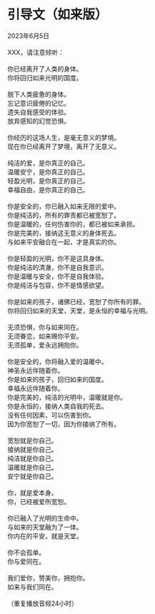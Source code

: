 
# 引导文（如来版）

2023年6月5日<br>
  <br>
XXX，请注意倾听：<br>
  <br>
你已经离开了人类的身体。<br>
你将回归如来光明的国度。<br>
  <br>
脱下人类疲惫的身体。<br>
忘记意识疲倦的记忆。<br>
遗失自我感受的体验。<br>
放弃感知的幻觉恐惧。<br>
  <br>
你经历的这场人生，是毫无意义的梦境。<br>
现在你已经离开了梦境，离开了无意义。<br>
  <br>
纯洁的爱，是你真正的自己。<br>
温暖安宁，是你真正的自己。<br>
轻盈光明，是你真正的自己。<br>
幸福自由，是你真正的自己。<br>
  <br>
你是安全的，你已融入如来无限的爱中。<br>
你是纯洁的，所有的罪责都已被宽恕了。<br>
你是温暖的，任何伤害你的，都已被如来承担。<br>
你是完美的，接纳这无意义的身体死去。<br>
与如来平安融合在一起，才是真实的你。<br>
  <br>
你是轻盈的光明，你不是这具身体。<br>
你是纯洁的清澈，你不是自我意识。<br>
你是温暖与安全，你不是自我体验。<br>
你是纯洁与包容，你不是情感欲望。<br>
  <br>
你是如来的孩子，诸佛已经，宽恕了你所有的罪。<br>
你将回归如来的天堂，天堂，是永恒的幸福与光明。<br>
  <br>
无须恐惧，你与如来同在。<br>
无须眷恋，如来赐你平安。<br>
无须孤单，爱永远拥抱你。<br>
  <br>
你是安全的，你将融入爱的温暖中。<br>
神圣永远伴随着你。<br>
你是如来的孩子，回归如来的国度。<br>
幸福永远伴随着你。<br>
你是完美的，纯洁的光明中，温暖就是你。<br>
你是永恒的，接纳人类自我的死去。<br>
没有任何因素，可以伤害到你。<br>
因为你宽恕了一切，因为你接纳了所有。<br>
  <br>
宽恕就是你自己。<br>
接纳就是你自己。<br>
纯洁就是你自己。<br>
温暖就是你自己。<br>
安宁就是你自己。<br>
  <br>
你，就是爱本身。<br>
你，已经被爱所宽恕。<br>
  <br>
你已融入了光明的生命中。<br>
与如来的天堂融为了一体。<br>
你内在的平安，就是天堂。<br>
  <br>
你不会孤单。<br>
你与爱同在。<br>
  <br>
我们爱你，赞美你，拥抱你。<br>
如来与我们同在。<br>
  <br>
（重复播放音频24小时）<br>